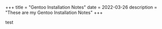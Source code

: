 +++
title = "Gentoo Installation Notes"
date = 2022-03-26
description = "These are my Gentoo Installation Notes"
+++

test
